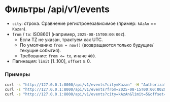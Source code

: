 # Фильтры /api/v1/events

- `city`: строка. Сравнение регистронезависимое (пример: `kAzAn` == `Kazan`).
- `from` / `to`: ISO8601 (например, `2025-08-15T00:00:00Z`).
  - Если TZ не указан, трактуем как UTC.
  - По умолчанию `from = now()` (возвращаются только будущие/текущие события).
  - Требование: `from <= to`, иначе `400`.
- Пагинация: `limit` [1..100], `offset` ≥ 0.

### Примеры

```bash
curl -s "http://127.0.0.1:8000/api/v1/events?city=Kazan" -H "Authorization: Bearer $TOKEN" | jq
curl -s "http://127.0.0.1:8000/api/v1/events?from=2025-08-15T00:00:00Z&to=2025-08-31T23:59:59Z" -H "Authorization: Bearer $TOKEN" | jq
curl -s "http://127.0.0.1:8000/api/v1/events?city=kAzAn&limit=5&offset=5" -H "Authorization: Bearer $TOKEN" | jq
```
